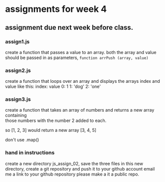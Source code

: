# assignments for week 4

## assignment due next week before class.


### assign1.js  
create a function that passes a value to an array. both the array and value
should be passed in as parameters, `function arrPush (array, value)`

### assign2.js  
create a function that loops over an array and displays the arrays index and
value like this:
index: value
    0: 1
    1: 'dog'
    2: 'one'

### assign3.js  
create a function that takes an array of numbers and returns a new array containing  
those numbers with the number 2 added to each.

so [1, 2, 3] would return a new array [3, 4, 5]

don't use .map()

### hand in instructions  
create a new directory js_assign_02, save the three files in this new directory, create a git repository and push it to your github account
email me a link to your github repository
please make a it a public repo.


